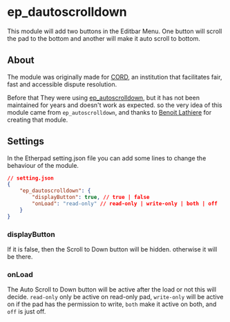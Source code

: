 # ep_dautoscrolldown
This module will add two buttons in the Editbar Menu. One button will scroll the pad to the bottom and another will make it auto scroll to bottom.
## About
The module was originally made for [CORD](https://resolveoncord.com/), an institution that facilitates fair, fast and accessible dispute resolution. 

Before that They were using [ep_autoscrolldown](https://github.com/benoitlathiere/ep_autoscrolldown), but it has not been maintained for years and doesn't work as expected. so the very idea of this module came from `ep_autoscrolldown`, and thanks to [Benoit Lathiere](https://github.com/benoitlathiere) for creating that module.
## Settings
In the Etherpad setting.json file you can add some lines to change the behaviour of the module.
```json
// setting.json
{
    "ep_dautoscrolldown": {
        "displayButton": true, // true | false
        "onLoad": "read-only" // read-only | write-only | both | off
    }
}
```
### displayButton
If it is false, then the Scroll to Down button will be hidden. otherwise it will be there.
### onLoad
The Auto Scroll to Down button will be active after the load or not this will decide.
`read-only` only be active on read-only pad, `write-only` will be active on if the pad has the permission to write, `both` make it active on both, and `off` is just off.